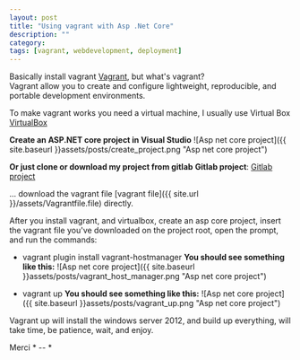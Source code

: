 ```yaml
---
layout: post
title: "Using vagrant with Asp .Net Core"
description: ""
category: 
tags: [vagrant, webdevelopment, deployment]
---
```


Basically install vagrant 
[Vagrant](https://www.vagrantup.com/downloads.html), but what's vagrant?  
Vagrant allow you to create and configure lightweight, reproducible, and portable development environments.

To make vagrant works you need a virtual machine, I  usually use Virtual Box 
 [VirtualBox](https://www.virtualbox.org/wiki/Downloads)

**Create an ASP.NET core project in Visual Studio**
![Asp net core project]({{ site.baseurl }}assets/posts/create_project.png "Asp net core project")


**Or just clone or download my project from gitlab**
**Gitlab project**: [Gitlab project]( https://gitlab.com/thamaraaalves/aspcorevagrant/)  


... download the vagrant file [vagrant file]({{ site.url }}/assets/Vagrantfile.file) directly.

After you install vagrant, and virtualbox, create an asp core project, insert the vagrant file you've downloaded on the project root,
open the prompt, and run the commands:
- vagrant plugin install vagrant-hostmanager
**You should see something like this:**
![Asp net core project]({{ site.baseurl }}assets/posts/vagrant_host_manager.png "Asp net core project")

- vagrant up
**You should see something like this:**
![Asp net core project]({{ site.baseurl }}assets/posts/vagrant_up.png "Asp net core project")

Vagrant up will install the windows server 2012, and build up everything, will take time, be patience, wait, and enjoy. 

Merci * -- * 


